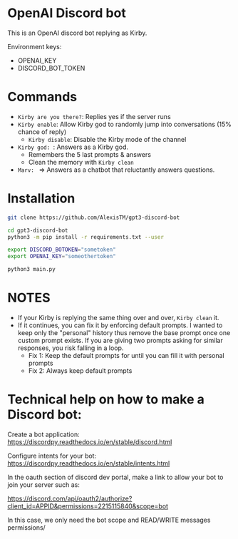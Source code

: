 OpenAI Discord bot
==================

This is an OpenAI discord bot replying as Kirby.

Environment keys:
- OPENAI_KEY
- DISCORD_BOT_TOKEN

Commands
=============

- `Kirby are you there?`: Replies yes if the server runs
- `Kirby enable`: Allow Kirby god to randomly jump into conversations (15% chance of reply)
    - `Kirby disable`: Disable the Kirby mode of the channel 
- `Kirby god: `: Answers as a Kirby god. 
    - Remembers the 5 last prompts & answers
    - Clean the memory with `Kirby clean`
- `Marv: ` => Answers as a chatbot that reluctantly answers questions.


Installation
==========

```bash
git clone https://github.com/AlexisTM/gpt3-discord-bot

cd gpt3-discord-bot
python3 -m pip install -r requirements.txt --user

export DISCORD_BOTOKEN="sometoken" 
export OPENAI_KEY="someothertoken"

python3 main.py
```

NOTES
==========

- If your Kirby is replying the same thing over and over, `Kirby clean` it.
- If it continues, you can fix it by enforcing default prompts. I wanted to keep only the "personal" history thus remove the base prompt once one custom prompt exists. If you are giving two prompts asking for similar responses, you risk falling in a loop.
   - Fix 1: Keep the default prompts for until you can fill it with personal prompts
   - Fix 2: Always keep default prompts   

Technical help on how to make a Discord bot:
==================

Create a bot application: https://discordpy.readthedocs.io/en/stable/discord.html

Configure intents for your bot: https://discordpy.readthedocs.io/en/stable/intents.html

In the oauth section of discord dev portal, make a link to allow your bot to join your server such as:

https://discord.com/api/oauth2/authorize?client_id=APPID&permissions=2215115840&scope=bot

In this case, we only need the bot scope and READ/WRITE messages permissions/
